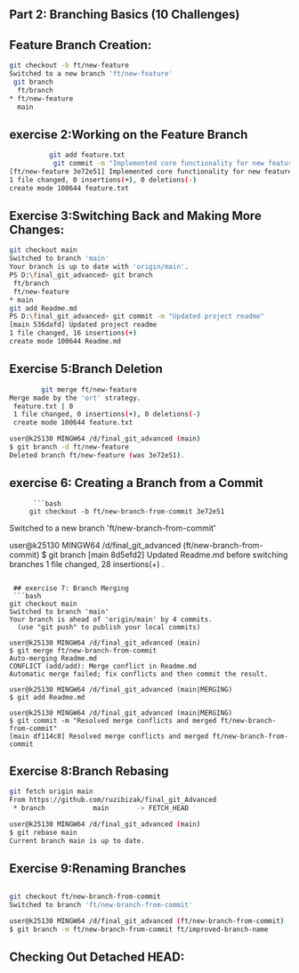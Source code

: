 

## Part 2: Branching Basics (10 Challenges)

## Feature Branch Creation:
```bash
git checkout -b ft/new-feature
Switched to a new branch 'ft/new-feature'
 git branch
  ft/branch
* ft/new-feature
  main
  ```

 
  
   ## exercise 2:Working on the Feature Branch
   ```bash
             git add feature.txt
              git commit -m "Implemented core functionality for new feature"
[ft/new-feature 3e72e51] Implemented core functionality for new feature
 1 file changed, 0 insertions(+), 0 deletions(-)
 create mode 100644 feature.txt
```
 ## Exercise 3:Switching Back and Making More Changes:
 ```bash
git checkout main
Switched to branch 'main'
Your branch is up to date with 'origin/main'.
PS D:\final_git_advanced> git branch
  ft/branch
  ft/new-feature
* main
git add Readme.md
PS D:\final_git_advanced> git commit -m "Updated project readme"
[main 536dafd] Updated project readme
 1 file changed, 16 insertions(+)
 create mode 100644 Readme.md
```
## Exercise 5:Branch Deletion
```bash
        git merge ft/new-feature
Merge made by the 'ort' strategy.
 feature.txt | 0
 1 file changed, 0 insertions(+), 0 deletions(-)
 create mode 100644 feature.txt

user@k25130 MINGW64 /d/final_git_advanced (main)
$ git branch -d ft/new-feature
Deleted branch ft/new-feature (was 3e72e51).
```

## exercise 6: Creating a Branch from a Commit
          ```bash
         git checkout -b ft/new-branch-from-commit 3e72e51
Switched to a new branch 'ft/new-branch-from-commit'

user@k25130 MINGW64 /d/final_git_advanced (ft/new-branch-from-commit)
$ git branch
[main 8d5efd2] Updated Readme.md before switching branches
 1 file changed, 28 insertions(+)
 .
```

 ## exercise 7: Branch Merging
 ```bash
git checkout main                                                                             
Switched to branch 'main'
Your branch is ahead of 'origin/main' by 4 commits.
  (use "git push" to publish your local commits)   

user@k25130 MINGW64 /d/final_git_advanced (main)
$ git merge ft/new-branch-from-commit
Auto-merging Readme.md
CONFLICT (add/add): Merge conflict in Readme.md
Automatic merge failed; fix conflicts and then commit the result.

user@k25130 MINGW64 /d/final_git_advanced (main|MERGING)
$ git add Readme.md

user@k25130 MINGW64 /d/final_git_advanced (main|MERGING)
$ git commit -m "Resolved merge conflicts and merged ft/new-branch-from-commit"
[main df114c8] Resolved merge conflicts and merged ft/new-branch-from-commit
```
## Exercise 8:Branch Rebasing
```bash
git fetch origin main
From https://github.com/ruzibizak/final_git_Advanced
 * branch            main       -> FETCH_HEAD

user@k25130 MINGW64 /d/final_git_advanced (main)
$ git rebase main
Current branch main is up to date.
```
## Exercise 9:Renaming Branches
```bash

git checkout ft/new-branch-from-commit
Switched to branch 'ft/new-branch-from-commit'

user@k25130 MINGW64 /d/final_git_advanced (ft/new-branch-from-commit)
$ git branch -m ft/new-branch-from-commit ft/improved-branch-name
```
## Checking Out Detached HEAD:
```bash

